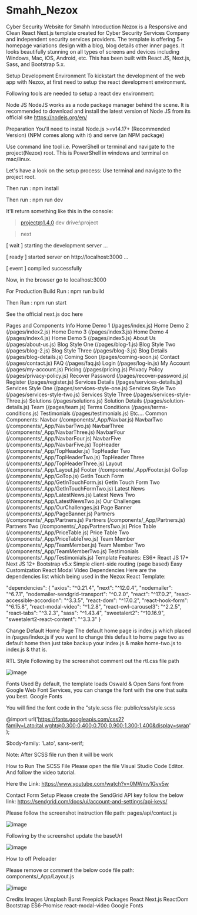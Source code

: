 # Smahh_Nezox
Cyber Security Website for Smahh
Introduction
Nezox is a Responsive and Clean React Next.js template created for Cyber Security Services Company and independent security services providers. The template is offering 5+ homepage variations design with a blog, blog details other inner pages. It looks beautifully stunning on all types of screens and devices including Windows, Mac, iOS, Android, etc. This has been built with React JS, Next.js, Sass, and Bootstrap 5.x.

Setup Development Environment
To kickstart the development of the web app with Nezox, at first need to setup the react development environment.

Following tools are needed to setup a react dev environment:

Node JS
NodeJS works as a node package manager behind the scene. It is recommended to download and install the latest version of Node JS from its official site https://nodejs.org/en/

Preparation
You'll need to install Node.js >=v14.17+ (Recommended Version) (NPM comes along with it) and serve (an NPM package)

Use command line tool i.e. PowerShell or terminal and navigate to the project(Nezox) root. This is PowerShell in windows and terminal on mac/linux.

Let's have a look on the setup process:
Use terminal and navigate to the project root.

Then run : npm install

Then run : npm run dev

It'll return something like this in the console:

> project@1.4.0 dev drive:\project

> next

[ wait ] starting the development server ...

[ ready ] started server on http://localhost:3000 ...

[ event ] compiled successfully

Now, in the browser go to localhost:3000

For Production Build
Run : npm run build

Then Run : npm run start

See the official next.js doc here

Pages and Components Info
Home Demo 1 (/pages/index.js)
Home Demo 2 (/pages/index2.js)
Home Demo 3 (/pages/index3.js)
Home Demo 4 (/pages/index4.js)
Home Demo 5 (/pages/index5.js)
About Us (/pages/about-us.js)
Blog Style One (/pages/blog-1.js)
Blog Style Two (/pages/blog-2.js)
Blog Style Three (/pages/blog-3.js)
Blog Details (/pages/blog-details.js)
Coming Soon (/pages/coming-soon.js)
Contact (/pages/contact.js)
FAQ (/pages/faq.js)
Login (/pages/log-in.js)
My Account (/pages/my-account.js)
Pricing (/pages/pricing.js)
Privacy Policy (/pages/privacy-policy.js)
Recover Password (/pages/recover-password.js)
Register (/pages/register.js)
Services Details (/pages/services-details.js)
Services Style One (/pages/services-style-one.js)
Services Style Two (/pages/services-style-two.js)
Services Style Three (/pages/services-style-Three.js)
Solutions (/pages/solutions.js)
Solution Details (/pages/solution-details.js)
Team (/pages/team.js)
Terms Conditions (/pages/terms-conditions.js)
Testimonials (/pages/testimonials.js)
Etc....
Common Components:
Navbar (/components/_App/Navbar.js)
NavbarTwo (/components/_App/NavbarTwo.js)
NavbarThree (/components/_App/NavbarThree.js)
NavbarFour (/components/_App/NavbarFour.js)
NavbarFive (/components/_App/NavbarFive.js)
TopHeader (/components/_App/TopHeader.js)
TopHeader Two (/components/_App/TopHeaderTwo.js)
TopHeader Three (/components/_App/TopHeaderThree.js)
Layout (/components/_App/Layout.js)
Footer (/components/_App/Footer.js)
GoTop (/components/_App/GoTop.js)
GetIn Touch Form (/components/_App/GetInTouchForm.js)
GetIn Touch Form Two (/components/_App/GetInTouchFormTwo.js)
Latest News (/components/_App/LatestNews.js)
Latest News Two (/components/_App/LatestNewsTwo.js)
Our Challenges (/components/_App/OurChallenges.js)
Page Banner (/components/_App/PageBanner.js)
Partners (/components/_App/Partners.js)
Partners (/components/_App/Partners.js)
Partners Two (/components/_App/PartnersTwo.js)
Price Table (/components/_App/PriceTable.js)
Price Table Two (/components/_App/PriceTableTwo.js)
Team Member (/components/_App/TeamMember.js)
Team Member Two (/components/_App/TeamMemberTwo.js)
Testimonials (/components/_App/Testimonials.js)
Template Features:
ES6+
React JS 17+
Next JS 12+
Bootstrap v5.x
Simple client-side routing (page based)
Easy Customization
React Modal Video
Dependencies
Here are the dependencies list which being used in the Nezox React Template:

"dependencies": {
	"axios": "^0.21.4",
    "next": "^12.0.4",
    "nodemailer": "^6.7.1",
    "nodemailer-sendgrid-transport": "^0.2.0",
    "react": "^17.0.2",
    "react-accessible-accordion": "^3.3.5",
    "react-dom": "^17.0.2",
    "react-hook-form": "^6.15.8",
    "react-modal-video": "^1.2.8",
    "react-owl-carousel3": "^2.2.5",
    "react-tabs": "^3.2.3",
    "sass": "^1.43.4",
    "sweetalert2": "^10.16.9",
    "sweetalert2-react-content": "^3.3.3"
}

Change Default Home Page
The default home page is index.js which placed in /pages/index.js if you want to change this default to home page two as default home then just take backup your index.js & make home-two.js to index.js & that is.

RTL Style
Following by the screenshot comment out the rtl.css file path

![image](https://github.com/juanmibro/Smahh_Nezox/assets/22509565/028bffdd-d2d2-4b5b-bfb7-68c320de4881)

Fonts Used
By default, the template loads Oswald & Open Sans font from Google Web Font Services, you can change the font with the one that suits you best. Google Fonts

You will find the font code in the "style.scss file: public/css/style.scss

  @import url('https://fonts.googleapis.com/css2?family=Lato:ital,wght@0,300;0,400;0,700;0,900;1,300;1,400&display=swap');

  $body-family: 'Lato', sans-serif;

Note: After SCSS file run then it will be work

How to Run The SCSS File
Please open the file Visual Studio Code Editor. And follow the video tutorial.

Here the Link: https://www.youtube.com/watch?v=0MWmv1Gvv5w

Contact Form Setup
Please create the SendGrid API key follow the below link:
https://sendgrid.com/docs/ui/account-and-settings/api-keys/

Please follow the screenshot instruction file path: pages/api/contact.js

![image](https://github.com/juanmibro/Smahh_Nezox/assets/22509565/b94e477d-284c-4fac-a59e-e3c4510980a4)

Following by the screenshot update the baseUrl

![image](https://github.com/juanmibro/Smahh_Nezox/assets/22509565/4a8b986c-c2c8-4dd6-8d65-46baf67ae378)

How to off Preloader

Please remove or comment the below code file path: components/_App/Layout.js

![image](https://github.com/juanmibro/Smahh_Nezox/assets/22509565/07829251-ca08-439a-a8f7-7fb3b8315520)

Credits
Images
Unsplash
Burst
Freepick
Packages
React
Next.js
ReactDom
Bootstrap
ES6-Promise
react-modal-video
Google Fonts




